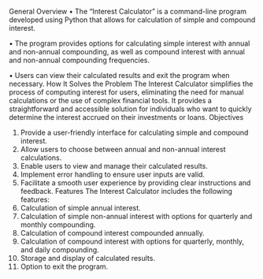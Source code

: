 General Overview
•	The “Interest Calculator” is a command-line program developed using Python that allows for calculation of simple and compound interest.

•	The program provides options for calculating simple interest with annual and non-annual compounding, as well as compound interest with annual and non-annual compounding frequencies.

•	Users can view their calculated results and exit the program when necessary.
How It Solves the Problem
The Interest Calculator simplifies the process of computing interest for users, eliminating the need for manual calculations or the use of complex financial tools. It provides a straightforward and accessible solution for individuals who want to quickly determine the interest accrued on their investments or loans.
Objectives
1.	Provide a user-friendly interface for calculating simple and compound interest.
2.	Allow users to choose between annual and non-annual interest calculations.
3.	Enable users to view and manage their calculated results.
4.	Implement error handling to ensure user inputs are valid.
5.	Facilitate a smooth user experience by providing clear instructions and feedback.
Features
The Interest Calculator includes the following features:
1.	Calculation of simple annual interest.
2.	Calculation of simple non-annual interest with options for quarterly and monthly compounding.
3.	Calculation of compound interest compounded annually.
4.	Calculation of compound interest with options for quarterly, monthly, and daily compounding.
5.	Storage and display of calculated results.
6.	Option to exit the program.

